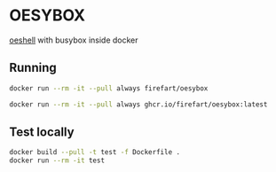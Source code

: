 # OESYBOX

[oeshell](https://github.com/martinhaunschmid/oeshell/) with busybox inside docker

## Running

```bash
docker run --rm -it --pull always firefart/oesybox
```

```bash
docker run --rm -it --pull always ghcr.io/firefart/oesybox:latest
```

## Test locally

```bash
docker build --pull -t test -f Dockerfile .
docker run --rm -it test
```
